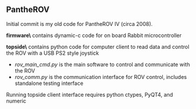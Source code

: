PantheROV
---------------

Initial commit is my old code for PantheROV IV (circa 2008). 

**firmware\\** contains dynamic-c code for on board Rabbit microcontroller

**topside\\** contains python code for computer client to read data and control the ROV with a USB PS2 style joystick
- *rov\_main\_cmd.py* is the main software to control and communicate with the ROV
- *rov_comm.py* is the communication interface for ROV control, includes standalone testing interface

Running topside client interface requires python ctypes, PyQT4, and numeric

